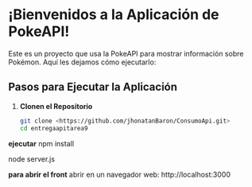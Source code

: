 # ¡Bienvenidos a la Aplicación de PokeAPI!

Este es un proyecto que usa la PokeAPI para mostrar información sobre Pokémon. Aquí les dejamos cómo ejecutarlo:

## Pasos para Ejecutar la Aplicación

1. **Clonen el Repositorio**
   ```bash
   git clone <https://github.com/jhonatanBaron/ConsumoApi.git>
   cd entregaapitarea9
**ejecutar**
npm install

node server.js

**para abrir el front**
abrir en un navegador web: http://localhost:3000
